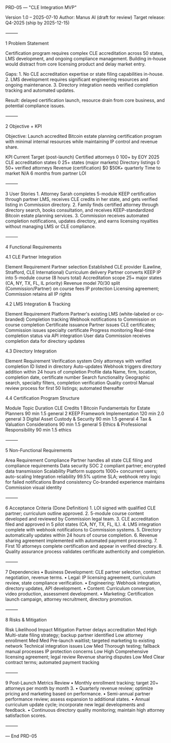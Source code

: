 PRD-05 — "CLE Integration MVP"

Version 1.0 – 2025-07-10
Author: Manus AI (draft for review)
Target release: Q4-2025 (ship by 2025-12-15)

⸻

1 Problem Statement

Certification program requires complex CLE accreditation across 50 states, LMS development, and ongoing compliance management. Building in-house would distract from core licensing product and delay market entry.

Gaps:
	1.	No CLE accreditation expertise or state filing capabilities in-house.
	2.	LMS development requires significant engineering resources and ongoing maintenance.
	3.	Directory integration needs verified completion tracking and automated updates.

Result: delayed certification launch, resource drain from core business, and potential compliance issues.

⸻

2 Objective + KPI

Objective: Launch accredited Bitcoin estate planning certification program with minimal internal resources while maintaining IP control and revenue share.

KPI	Current	Target (post-launch)
Certified attorneys	0	100+ by EOY 2025
CLE accreditation states	0	25+ states (major markets)
Directory listings	0	50+ verified attorneys
Revenue (certification)	$0	$50K+ quarterly
Time to market	N/A	6 months from partner LOI

⸻

3 User Stories
	1.	Attorney Sarah completes 5-module KEEP certification through partner LMS, receives CLE credits in her state, and gets verified listing in Commission directory.
	2.	Family finds certified attorney through directory search, books consultation, and receives KEEP-standardized Bitcoin estate planning services.
	3.	Commission receives automated completion notifications, updates directory, and earns licensing royalties without managing LMS or CLE compliance.

⸻

4 Functional Requirements

4.1 CLE Partner Integration

Element	Requirement
Partner selection	Established CLE provider (Lawline, Strafford, CLE International)
Curriculum delivery	Partner converts KEEP IP into 5-module course (8 hours total)
Accreditation scope	25+ major states (CA, NY, TX, FL, IL priority)
Revenue model	70/30 split (Commission/Partner) on course fees
IP protection	Licensing agreement; Commission retains all IP rights

4.2 LMS Integration & Tracking

Element	Requirement
Platform	Partner's existing LMS (white-labeled or co-branded)
Completion tracking	Webhook notifications to Commission on course completion
Certificate issuance	Partner issues CLE certificates; Commission issues specialty certificate
Progress monitoring	Real-time completion status via API integration
User data	Commission receives completion data for directory updates

4.3 Directory Integration

Element	Requirement
Verification system	Only attorneys with verified completion ID listed in directory
Auto-updates	Webhook triggers directory addition within 24 hours of completion
Profile data	Name, firm, location, completion date, certificate number
Search functionality	Geographic search, specialty filters, completion verification
Quality control	Manual review process for first 50 listings; automated thereafter

4.4 Certification Program Structure

Module	Topic	Duration	CLE Credits
1	Bitcoin Fundamentals for Estate Planners	90 min	1.5 general
2	KEEP Framework Implementation	120 min	2.0 general
3	Digital Asset Custody & Security	90 min	1.5 general
4	Tax & Valuation Considerations	90 min	1.5 general
5	Ethics & Professional Responsibility	90 min	1.5 ethics

⸻

5 Non-Functional Requirements

Area	Requirement
Compliance	Partner handles all state CLE filing and compliance requirements
Data security	SOC 2 compliant partner; encrypted data transmission
Scalability	Platform supports 1000+ concurrent users; auto-scaling
Integration reliability	99.5% uptime SLA; webhook retry logic for failed notifications
Brand consistency	Co-branded experience maintains Commission visual identity

⸻

6 Acceptance Criteria (Done Definition)
	1.	LOI signed with qualified CLE partner; curriculum outline approved.
	2.	5-module course content developed and reviewed by Commission legal team.
	3.	CLE accreditation filed and approved in 5 pilot states (CA, NY, TX, FL, IL).
	4.	LMS integration complete with webhook notifications to Commission systems.
	5.	Directory automatically updates within 24 hours of course completion.
	6.	Revenue sharing agreement implemented with automated payment processing.
	7.	First 10 attorneys complete certification and appear in verified directory.
	8.	Quality assurance process validates certificate authenticity and completion.

⸻

7 Dependencies
	•	Business Development: CLE partner selection, contract negotiation, revenue terms.
	•	Legal: IP licensing agreement, curriculum review, state compliance verification.
	•	Engineering: Webhook integration, directory updates, API development.
	•	Content: Curriculum conversion, video production, assessment development.
	•	Marketing: Certification launch campaign, attorney recruitment, directory promotion.

⸻

8 Risks & Mitigation

Risk	Likelihood	Impact	Mitigation
Partner delays accreditation	Med	High	Multi-state filing strategy; backup partner identified
Low attorney enrollment	Med	Med	Pre-launch waitlist; targeted marketing to existing network
Technical integration issues	Low	Med	Thorough testing; fallback manual processes
IP protection concerns	Low	High	Comprehensive licensing agreement; legal review
Revenue sharing disputes	Low	Med	Clear contract terms; automated payment tracking

⸻

9 Post-Launch Metrics Review
	•	Monthly enrollment tracking; target 20+ attorneys per month by month 3.
	•	Quarterly revenue review; optimize pricing and marketing based on performance.
	•	Semi-annual partner performance review; assess expansion to additional states.
	•	Annual curriculum update cycle; incorporate new legal developments and feedback.
	•	Continuous directory quality monitoring; maintain high attorney satisfaction scores.

⸻

— End PRD-05

